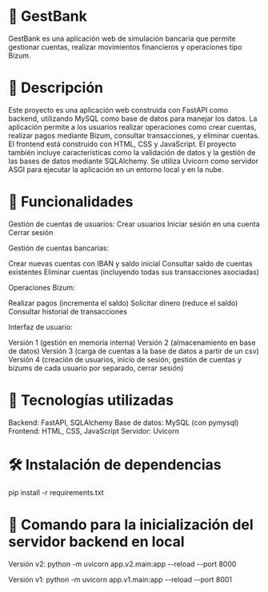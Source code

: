# 🏦 GestBank
GestBank es una aplicación web de simulación bancaria que permite gestionar cuentas, realizar movimientos financieros y operaciones tipo Bizum.

# 📄 Descripción
Este proyecto es una aplicación web construida con FastAPI como backend, utilizando MySQL como base de datos para manejar los datos. La aplicación permite a los usuarios realizar operaciones como crear cuentas, realizar pagos mediante Bizum, consultar transacciones, y eliminar cuentas. El frontend está construido con HTML, CSS y JavaScript.
El proyecto también incluye características como la validación de datos y la gestión de las bases de datos mediante SQLAlchemy. Se utiliza Uvicorn como servidor ASGI para ejecutar la aplicación en un entorno local y en la nube.

# 🧩 Funcionalidades

Gestión de cuentas de usuarios:
Crear usuarios
Iniciar sesión en una cuenta
Cerrar sesión

Gestión de cuentas bancarias:

Crear nuevas cuentas con IBAN y saldo inicial
Consultar saldo de cuentas existentes
Eliminar cuentas (incluyendo todas sus transacciones asociadas)


Operaciones Bizum:

Realizar pagos (incrementa el saldo)
Solicitar dinero (reduce el saldo)
Consultar historial de transacciones


Interfaz de usuario:

Versión 1 (gestión en memoria interna)
Versión 2 (almacenamiento en base de datos)
Versión 3 (carga de cuentas a la base de datos a partir de un csv)
Versión 4 (creación de usuarios, inicio de sesión, gestión de cuentas y bizums de cada usuario por separado, cerrar sesión)


# 🧰 Tecnologías utilizadas

Backend: FastAPI, SQLAlchemy
Base de datos: MySQL (con pymysql)
Frontend: HTML, CSS, JavaScript
Servidor: Uvicorn

# 🛠️ Instalación de dependencias
pip install -r requirements.txt

# 🚀 Comando para la inicialización del servidor backend en local
Versión v2:
python -m uvicorn app.v2.main:app --reload --port 8000

Versión v1:
python -m uvicorn app.v1.main:app --reload --port 8001
